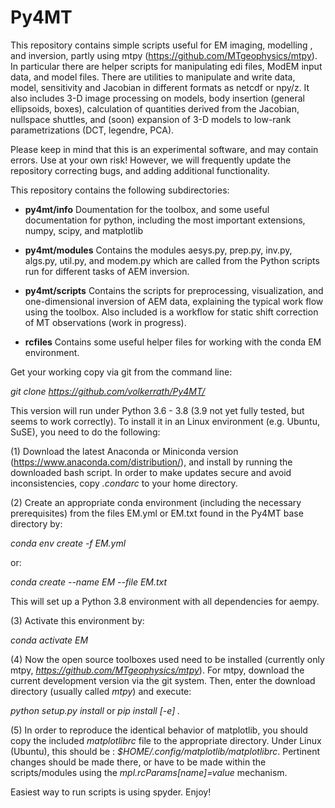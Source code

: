 # Py4MT
This repository contains simple scripts useful for EM imaging, modelling , and inversion, partly using mtpy (https://github.com/MTgeophysics/mtpy). In particular  there are helper scripts for manipulating edi files, ModEM input data, and model files. There are utilities to manipulate and write data, model, sensitivity and Jacobian in different formats as netcdf or npy/z. It also includes 3-D image processing on models, body insertion (general ellipsoids, boxes), calculation of quantities derived from the Jacobian, nullspace shuttles, and (soon) expansion of 3-D models to low-rank parametrizations (DCT, legendre, PCA). 

Please keep in mind that this is an experimental software, and may contain errors. Use at your own risk! However, we will frequently update the repository correcting bugs, and adding additional functionality.                 
 
This repository contains the following subdirectories:


 -	**py4mt/info**
 	Doumentation for the toolbox, and some useful documentation for python, 
 	including the most important extensions, numpy, scipy, and matplotlib 
 	
 -	**py4mt/modules**
 	Contains the modules aesys.py, prep.py, inv.py, algs.py, util.py, and 
	modem.py which are called from the Python scripts run for different tasks of AEM inversion.
 	
 - 	**py4mt/scripts**
 	Contains the scripts  for preprocessing, visualization, and one-dimensional inversion of 
 	AEM data, explaining the typical work flow using the toolbox. Also included is a workflow 
	for static shift correction of MT observations (work in progress).     	 

- 	**rcfiles**
	Contains some useful helper files for working with the conda EM environment.


Get your working copy via git from the command line:

_git clone https://github.com/volkerrath/Py4MT/_

This version will run under Python 3.6 - 3.8 (3.9 not yet fully tested, but seems to work correctly). To install it in an Linux environment (e.g. Ubuntu, SuSE), you need to do the following:

(1) Download the latest Anaconda or Miniconda version (https://www.anaconda.com/distribution/), and install by running the downloaded bash script. In order to make updates secure and avoid inconsistencies, copy _.condarc_ to your home directory. 

(2) Create an appropriate conda environment (including the necessary prerequisites) from the files EM.yml or EM.txt found in the Py4MT base directory by:

_conda env create -f EM.yml_

or:

_conda create --name EM --file EM.txt_

This will set up a Python 3.8 environment with all dependencies for aempy.

(3) Activate this environment by:

_conda activate EM_

(4) Now the open source toolboxes used need to be installed (currently only mtpy, _https://github.com/MTgeophysics/mtpy_). For mtpy, download the current development version via the git system. Then, enter the download directory (usually called _mtpy_) and execute:

_python setup.py install_ or _pip install [-e] ._

(5) In order to reproduce the identical behavior of matplotlib, you should copy the included  _matplotlibrc_ file to the appropriate directory. Under Linux (Ubuntu), this should be : _$HOME/.config/matplotlib/matplotlibrc_. Pertinent changes should be made there, or have to be made within the scripts/modules using the _mpl.rcParams[name]=value_ mechanism. 


Easiest way to run scripts is using spyder. Enjoy!

